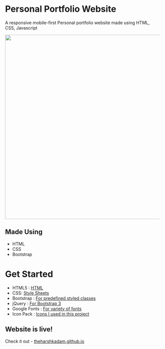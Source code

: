 # Personal Portfolio Website

A responsive mobile-first Personal portfolio website made using HTML, CSS, Javascript

<img src ="https://user-images.githubusercontent.com/77354987/203384916-0768ce3d-80ee-45f6-9ffc-311fc01cbb15.png" width=1000px height=600px>


## Made Using
- HTML
- CSS
- Bootstrap

# Get Started

- HTML5 : [HTML](https://developer.mozilla.org/en-US/docs/Web/HTML)
- CSS: [Style Sheets](https://developer.mozilla.org/en-US/docs/Learn/CSS)
- Bootstrap : [For predefined styled classes](https://getbootstrap.com/)
- jQuery : [For Bootstrap 3](https://jquery.com/download/)
- Google Fonts : [For variety of fonts](https://fonts.google.com/)
- Icon Pack : [Icons I used in this project](https://iconscout.com/unicons)

## Website is live!

Check it out - [theharshkadam.github.io](theharshkadam.github.io)
